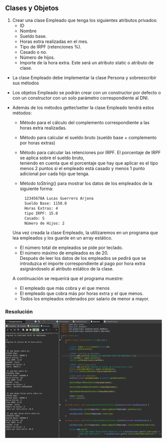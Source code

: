 ## Clases y Objetos
1. Crear una clase Empleado que tenga los siguientes atributos privados:  
	- ID
	- Nombre
	- Sueldo base.
	- Horas extra realizadas en el mes.
	- Tipo de IRPF (retenciones %).
	- Casado o no.
	- Número de hijos.
	- Importe de la hora extra. Este será un atributo static o atributo de clase.  
  
- La clase Empleado debe implementar la clase Persona y sobreescribir sus métodos  
- Los objetos Empleado se podrán crear con un constructor por defecto o con un constructor con un solo parámetro correspondiente al DNI.  
- Además de los métodos getter/setter la clase Empleado tendrá estos métodos:  
	- Método para el cálculo del complemento correspondiente a las horas extra realizadas.  
	- Método para calcular el sueldo bruto (sueldo base + complemento por horas extras)  
	- Método para calcular las retenciones por IRPF. El porcentaje de IRPF se aplica sobre el sueldo bruto,  
	teniendo en cuenta que el porcentaje que hay que aplicar es el tipo menos 2 puntos si el empleado está casado y 	menos 1 punto adicional por cada hijo que tenga.  
	- Método toString() para mostrar los datos de los empleados de la siguiente forma:  
			
			12345678A Lucas Guerrero Arjona  
			Sueldo Base: 1150.0  
			Horas Extras: 4  
			tipo IRPF: 15.0  
			Casado: S  
			Número de Hijos: 2  
  
	Una vez creada la clase Empleado, la utilizaremos en un programa que lea empleados y los guarde en un array estático.  
	- El número total de empleados se pide por teclado.  
	- El número máximo de empleados es de 20.  
	Después de leer los datos de los empleados se pedirá que se introduzca el importe correspondiente al pago por hora extra asignándoselo al atributo estático de la clase.  

	A continuación se requerirá que el programa muestre:  
	- El empleado que más cobra y el que menos  
	- El empleado que cobra más por horas extra y el que menos.  
	- Todos los empleados ordenados por salario de menor a mayor.  

### Resolución
![screenshot](screenshots/ejercicio6.png)
